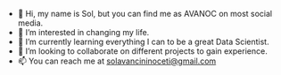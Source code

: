- 👋 Hi, my name is Sol, but you can find me as AVANOC on most social media.
- 👀 I’m interested in changing my life.
- 🌱 I’m currently learning everything I can to be a great Data Scientist.
- 💞️ I’m looking to collaborate on different projects to gain experience.
- 📫 You can reach me at solavancininoceti@gmail.com

<!---
avanoc/avanoc is a ✨ special ✨ repository because its `README.md` (this file) appears on your GitHub profile.
You can click the Preview link to take a look at your changes.
--->
